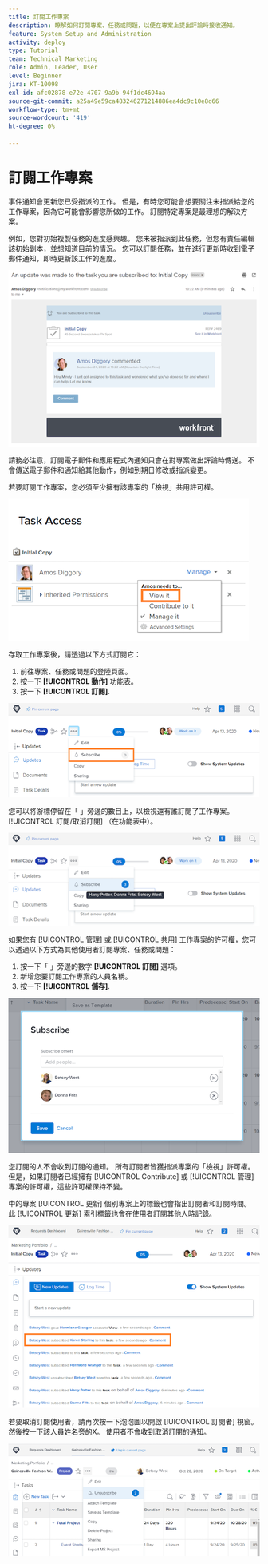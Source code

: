 ```yaml
---
title: 訂閱工作專案
description: 瞭解如何訂閱專案、任務或問題，以便在專案上提出評論時接收通知。
feature: System Setup and Administration
activity: deploy
type: Tutorial
team: Technical Marketing
role: Admin, Leader, User
level: Beginner
jira: KT-10098
exl-id: afc02878-e72e-4707-9a9b-94f1dc4694aa
source-git-commit: a25a49e59ca483246271214886ea4dc9c10e8d66
workflow-type: tm+mt
source-wordcount: '419'
ht-degree: 0%

---
```


# 訂閱工作專案

事件通知會更新您已受指派的工作。 但是，有時您可能會想要關注未指派給您的工作專案，因為它可能會影響您所做的工作。 訂閱特定專案是最理想的解決方案。

例如，您對初始複製任務的進度感興趣。 您未被指派到此任務，但您有責任編輯該初始副本，並想知道目前的情況。 您可以訂閱任務，並在進行更新時收到電子郵件通知，即時更新該工作的進度。

![從任務訂閱傳送電子郵件](assets/admin-fund-user-notifications-10.png)

請務必注意，訂閱電子郵件和應用程式內通知只會在對專案做出評論時傳送。 不會傳送電子郵件和通知給其他動作，例如到期日修改或指派變更。

若要訂閱工作專案，您必須至少擁有該專案的「檢視」共用許可權。

![[!UICONTROL 任務存取] 視窗](assets/admin-fund-user-notifications-11.png)

存取工作專案後，請透過以下方式訂閱它：

1. 前往專案、任務或問題的登陸頁面。
1. 按一下 **[!UICONTROL 動作]** 功能表。
1. 按一下 **[!UICONTROL 訂閱]**.

![[!UICONTROL 訂閱] 工作選單中的選項](assets/admin-fund-user-notifications-12.png)

您可以將游標停留在「 」旁邊的數目上，以檢視還有誰訂閱了工作專案。 [!UICONTROL 訂閱/取消訂閱] （在功能表中）。

![顯示已訂閱者的任務功能表](assets/admin-fund-user-notifications-13.png)

如果您有 [!UICONTROL 管理] 或 [!UICONTROL 共用] 工作專案的許可權，您可以透過以下方式為其他使用者訂閱專案、任務或問題：

1. 按一下「 」旁邊的數字 **[!UICONTROL 訂閱]** 選項。
1. 新增您要訂閱工作專案的人員名稱。
1. 按一下 **[!UICONTROL 儲存]**.

![[!UICONTROL 訂閱] 視窗](assets/admin-fund-user-notifications-15.png)

您訂閱的人不會收到訂閱的通知。 所有訂閱者皆獲指派專案的「檢視」許可權。 但是，如果訂閱者已經擁有 [!UICONTROL Contribute] 或 [!UICONTROL 管理] 專案的許可權，這些許可權保持不變。

中的專案 [!UICONTROL 更新] 個別專案上的標籤也會指出訂閱者和訂閱時間。 此 [!UICONTROL 更新] 索引標籤也會在使用者訂閱其他人時記錄。

![[!UICONTROL 更新] 顯示訂閱的工作頁面](assets/admin-fund-user-notifications-16.png)

若要取消訂閱使用者，請再次按一下泡泡圖以開啟 [!UICONTROL 訂閱者] 視窗。 然後按一下該人員姓名旁的X。 使用者不會收到取消訂閱的通知。

![[!UICONTROL 取消訂閱] 專案上的功能表選項](assets/admin-fund-user-notifications-14.png)

<!---
learn more URL: Subscribe to items in Workfront
--->
